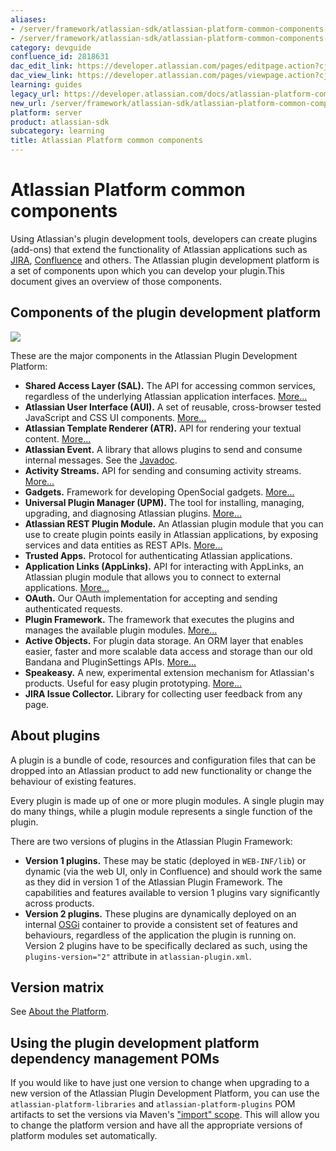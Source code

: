 ```yaml
---
aliases:
- /server/framework/atlassian-sdk/atlassian-platform-common-components-2818631.html
- /server/framework/atlassian-sdk/atlassian-platform-common-components-2818631.md
category: devguide
confluence_id: 2818631
dac_edit_link: https://developer.atlassian.com/pages/editpage.action?cjm=wozere&pageId=2818631
dac_view_link: https://developer.atlassian.com/pages/viewpage.action?cjm=wozere&pageId=2818631
learning: guides
legacy_url: https://developer.atlassian.com/docs/atlassian-platform-common-components
new_url: /server/framework/atlassian-sdk/atlassian-platform-common-components
platform: server
product: atlassian-sdk
subcategory: learning
title: Atlassian Platform common components
---
```

# Atlassian Platform common components

Using Atlassian's plugin development tools, developers can create plugins (add-ons) that extend the functionality of Atlassian applications such as [JIRA](https://developer.atlassian.com/display/JIRADEV), [Confluence](https://developer.atlassian.com/display/CONFDEV) and others. The Atlassian plugin development platform is a set of components upon which you can develop your plugin.This document gives an overview of those components.

## Components of the plugin development platform

![](/server/framework/atlassian-sdk/images/plugindevelopmentplatform.png)

These are the major components in the Atlassian Plugin Development Platform:

-   **Shared Access Layer (SAL).** The API for accessing common services, regardless of the underlying Atlassian application interfaces. [More...](https://developer.atlassian.com/display/DOCS/Shared+Access+Layer)
-   **Atlassian User Interface (AUI).** A set of reusable, cross-browser tested JavaScript and CSS UI components. [More...](https://developer.atlassian.com/display/AUI)
-   **Atlassian Template Renderer (ATR).** API for rendering your textual content. [More...](https://developer.atlassian.com/display/DOCS/Atlassian+Template+Renderer)
-   **Atlassian Event.** A library that allows plugins to send and consume internal messages. See the <a href="http://docs.atlassian.com/atlassian-event/" class="external-link">Javadoc</a>.
-   **Activity Streams.** API for sending and consuming activity streams. [More...](https://developer.atlassian.com/display/DOCS/Activity+Streams)
-   **Gadgets.** Framework for developing OpenSocial gadgets. [More...](https://developer.atlassian.com/display/GADGETS)
-   **Universal Plugin Manager (UPM).** The tool for installing, managing, upgrading, and diagnosing Atlassian plugins. [More...](https://developer.atlassian.com/display/UPM)
-   **Atlassian REST Plugin Module.** An Atlassian plugin module that you can use to create plugin points easily in Atlassian applications, by exposing services and data entities as REST APIs. [More...](https://developer.atlassian.com/display/DOCS/REST+API+Development)
-   **Trusted Apps.** Protocol for authenticating Atlassian applications.
-   **Application Links (AppLinks).** API for interacting with AppLinks, an Atlassian plugin module that allows you to connect to external applications. [More...](https://developer.atlassian.com/display/DOCS/Application+Links)
-   **OAuth.** Our OAuth implementation for accepting and sending authenticated requests.
-   **Plugin Framework.** The framework that executes the plugins and manages the available plugin modules. [More...](https://developer.atlassian.com/display/DOCS/Plugin+Framework)
-   **Active Objects.** For plugin data storage. An ORM layer that enables easier, faster and more scalable data access and storage than our old Bandana and PluginSettings APIs. [More...](https://developer.atlassian.com/display/DOCS/Active+Objects)
-   **Speakeasy.** A new, experimental extension mechanism for Atlassian's products. Useful for easy plugin prototyping. [More...](https://developer.atlassian.com/display/DOCS/Speakeasy)
-   **JIRA Issue Collector.** Library for collecting user feedback from any page.

## About plugins

A plugin is a bundle of code, resources and configuration files that can be dropped into an Atlassian product to add new functionality or change the behaviour of existing features.

Every plugin is made up of one or more plugin modules. A single plugin may do many things, while a plugin module represents a single function of the plugin.

There are two versions of plugins in the Atlassian Plugin Framework:

-   **Version 1 plugins.** These may be static (deployed in `WEB-INF/lib`) or dynamic (via the web UI, only in Confluence) and should work the same as they did in version 1 of the Atlassian Plugin Framework. The capabilities and features available to version 1 plugins vary significantly across products.
-   **Version 2 plugins.** These plugins are dynamically deployed on an internal <a href="http://osgi.org" class="external-link">OSGi</a> container to provide a consistent set of features and behaviours, regardless of the application the plugin is running on. Version 2 plugins have to be specifically declared as such, using the `plugins-version="2"` attribute in `atlassian-plugin.xml`.

## Version matrix

See [About the Platform](/server/framework/atlassian-sdk/about-the-platform).

## Using the plugin development platform dependency management POMs

If you would like to have just one version to change when upgrading to a new version of the Atlassian Plugin Development Platform, you can use the `atlassian-platform-libraries` and `atlassian-platform-plugins` POM artifacts to set the versions via Maven's <a href="http://maven.apache.org/guides/introduction/introduction-to-dependency-mechanism.html#Importing_Dependencies" class="external-link">&quot;import&quot; scope</a>. This will allow you to change the platform version and have all the appropriate versions of platform modules set automatically.










































































































































































































































































































































